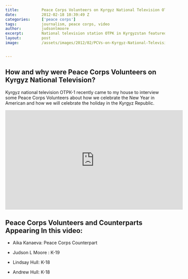 ```yaml
---
title:			Peace Corps Volunteers on Kyrgyz National Television OTPK
date:			2012-02-18 10:39:49 Z
categories:		['peace corps']
tags:			journalism, peace corps, video
author:			judsonlmoore
excerpt:		National television station OTPK in Kyrgyzstan featured me and some of my Peace Corps Volunteer colleagues during a story about how Americans celebrate NYE.
layout:			post
image:			/assets/images/2012/02/PCVs-on-Kyrgyz-National-Television-OTPK.jpg


---
```


## How and why were Peace Corps Volunteers on Kyrgyz National Television?

Kyrgyz national television ОТРК-1 recently came to my house to interview some Peace Corps Volunteers about how we celebrate the New Year in American and how we will celebrate the holiday in the Kyrgyz Republic.

<iframe width="560" height="315" src="https://www.youtube.com/embed/pe5f6MfkjYY" frameborder="0" allow="accelerometer; autoplay; encrypted-media; gyroscope; picture-in-picture" allowfullscreen></iframe>

## Peace Corps Volunteers and Counterparts Appearing In this video:

- Aika Kanaeva: Peace Corps Counterpart

- Judson L Moore : K-19

- Lindsay Hull: K-18

- Andrew Hull: K-18
